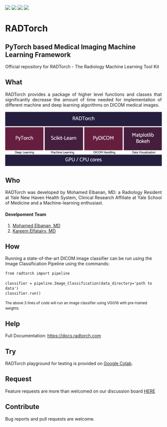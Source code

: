 ![](https://img.shields.io/badge/stable%20version-0.1.3_beta-blue)
![](https://img.shields.io/badge/nightly%20version-0.1.4_beta-yellow)
![](https://img.shields.io/badge/dependencies-up%20to%20date-brightgreen)
![](https://img.shields.io/badge/license-AGPL3.0-red)

# RADTorch
## PyTorch based Medical Imaging Machine Learning Framework

Official repository for RADTorch - The Radiology Machine Learning Tool Kit



## What
<p style='text-align: justify;'>
RADTorch provides a package of higher level functions and classes that significantly decrease the amount of time needed for implementation of different machine and deep learning algorithms on DICOM medical images.
</p>

![](/docs/img/radtorch_stack.png)

## Who
<p style='text-align: justify;'>
RADTorch was developed by Mohamed Elbanan, MD: a Radiology Resident at Yale New Haven Health System, Clinical Research Affiliate at Yale School of Medicine and a Machine-learning enthusiast.
</p>


#### Develpoment Team

1. [Mohamed Elbanan, MD](https://github.com/elbanan)
2. [Kareem Elfatairy, MD](https://github.com/kareemelfatairy)



## How

Running a state-of-the-art DICOM image classifier can be run using the Image Classification Pipeline using the commands:
```
from radtorch import pipeline

classifier = pipeline.Image_Classification(data_directory='path to data')
classifier.run()
```
<small>
The above 3 lines of code will run an image classifier using VGG16 with pre-trained weights.
</small>


## Help
Full Documentation: https://docs.radtorch.com


## Try
RADTorch playground for testing is provided on [Google Colab](https://colab.research.google.com/drive/1O7op_RtuNs12uIs0QVbwoeZdtbyQ4Q9i).


## Request

Feature requests are more than welcomed on our discussion board [HERE](https://github.com/radtorch/radtorch/issues/4#issue-573590182)

## Contribute
Bug reports and pull requests are welcome.
